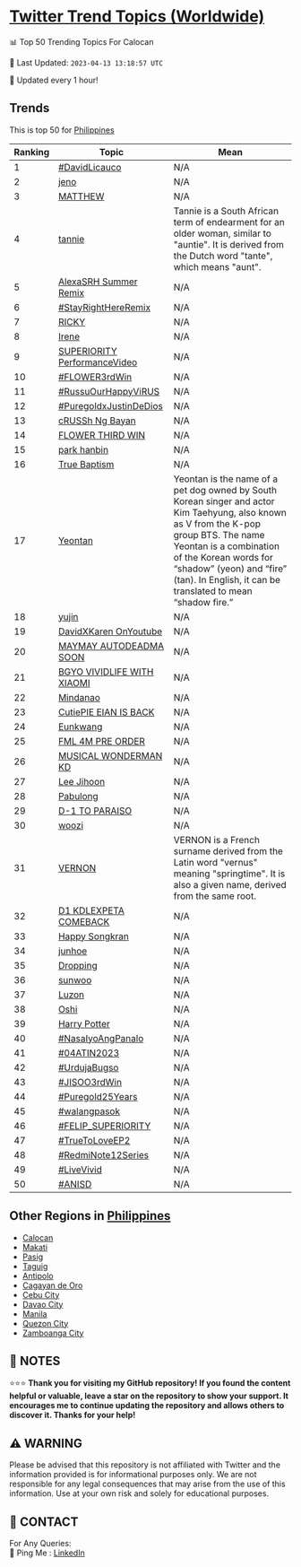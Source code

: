 [Twitter Trend Topics (Worldwide)](https://github.com/ErcinDedeoglu/Twitter-Trend-Topics)
==========


📊 Top 50 Trending Topics For Calocan

📆 Last Updated: `2023-04-13 13:18:57 UTC`

🔧 Updated every 1 hour!


## Trends

This is top 50 for [Philippines](</Philippines>)

| Ranking | Topic | Mean |
| ------- | ------------ | ------------ |
| 1 | [#DavidLicauco](http://twitter.com/search?q=%23DavidLicauco) | N/A |
| 2 | [jeno](http://twitter.com/search?q=jeno) | N/A |
| 3 | [MATTHEW](http://twitter.com/search?q=MATTHEW) | N/A |
| 4 | [tannie](http://twitter.com/search?q=tannie) | Tannie is a South African term of endearment for an older woman, similar to "auntie". It is derived from the Dutch word "tante", which means "aunt". |
| 5 | [AlexaSRH Summer Remix](http://twitter.com/search?q=AlexaSRH+Summer+Remix) | N/A |
| 6 | [#StayRightHereRemix](http://twitter.com/search?q=%23StayRightHereRemix) | N/A |
| 7 | [RICKY](http://twitter.com/search?q=RICKY) | N/A |
| 8 | [Irene](http://twitter.com/search?q=Irene) | N/A |
| 9 | [SUPERIORITY PerformanceVideo](http://twitter.com/search?q=SUPERIORITY+PerformanceVideo) | N/A |
| 10 | [#FLOWER3rdWin](http://twitter.com/search?q=%23FLOWER3rdWin) | N/A |
| 11 | [#RussuOurHappyViRUS](http://twitter.com/search?q=%23RussuOurHappyViRUS) | N/A |
| 12 | [#PuregoldxJustinDeDios](http://twitter.com/search?q=%23PuregoldxJustinDeDios) | N/A |
| 13 | [cRUSSh Ng Bayan](http://twitter.com/search?q=cRUSSh+Ng+Bayan) | N/A |
| 14 | [FLOWER THIRD WIN](http://twitter.com/search?q=FLOWER+THIRD+WIN) | N/A |
| 15 | [park hanbin](http://twitter.com/search?q=park+hanbin) | N/A |
| 16 | [True Baptism](http://twitter.com/search?q=True+Baptism) | N/A |
| 17 | [Yeontan](http://twitter.com/search?q=Yeontan) | Yeontan is the name of a pet dog owned by South Korean singer and actor Kim Taehyung, also known as V from the K-pop group BTS. The name Yeontan is a combination of the Korean words for “shadow” (yeon) and “fire” (tan). In English, it can be translated to mean “shadow fire.” |
| 18 | [yujin](http://twitter.com/search?q=yujin) | N/A |
| 19 | [DavidXKaren OnYoutube](http://twitter.com/search?q=DavidXKaren+OnYoutube) | N/A |
| 20 | [MAYMAY AUTODEADMA SOON](http://twitter.com/search?q=MAYMAY+AUTODEADMA+SOON) | N/A |
| 21 | [BGYO VIVIDLIFE WITH XIAOMI](http://twitter.com/search?q=BGYO+VIVIDLIFE+WITH+XIAOMI) | N/A |
| 22 | [Mindanao](http://twitter.com/search?q=Mindanao) | N/A |
| 23 | [CutiePIE EIAN IS BACK](http://twitter.com/search?q=CutiePIE+EIAN+IS+BACK) | N/A |
| 24 | [Eunkwang](http://twitter.com/search?q=Eunkwang) | N/A |
| 25 | [FML 4M PRE ORDER](http://twitter.com/search?q=FML+4M+PRE+ORDER) | N/A |
| 26 | [MUSICAL WONDERMAN KD](http://twitter.com/search?q=MUSICAL+WONDERMAN+KD) | N/A |
| 27 | [Lee Jihoon](http://twitter.com/search?q=Lee+Jihoon) | N/A |
| 28 | [Pabulong](http://twitter.com/search?q=Pabulong) | N/A |
| 29 | [D-1 TO PARAISO](http://twitter.com/search?q=D-1+TO+PARAISO) | N/A |
| 30 | [woozi](http://twitter.com/search?q=woozi) | N/A |
| 31 | [VERNON](http://twitter.com/search?q=VERNON) | VERNON is a French surname derived from the Latin word "vernus" meaning "springtime". It is also a given name, derived from the same root. |
| 32 | [D1 KDLEXPETA COMEBACK](http://twitter.com/search?q=D1+KDLEXPETA+COMEBACK) | N/A |
| 33 | [Happy Songkran](http://twitter.com/search?q=Happy+Songkran) | N/A |
| 34 | [junhoe](http://twitter.com/search?q=junhoe) | N/A |
| 35 | [Dropping](http://twitter.com/search?q=Dropping) | N/A |
| 36 | [sunwoo](http://twitter.com/search?q=sunwoo) | N/A |
| 37 | [Luzon](http://twitter.com/search?q=Luzon) | N/A |
| 38 | [Oshi](http://twitter.com/search?q=Oshi) | N/A |
| 39 | [Harry Potter](http://twitter.com/search?q=Harry+Potter) | N/A |
| 40 | [#NasaIyoAngPanalo](http://twitter.com/search?q=%23NasaIyoAngPanalo) | N/A |
| 41 | [#04ATIN2023](http://twitter.com/search?q=%2304ATIN2023) | N/A |
| 42 | [#UrdujaBugso](http://twitter.com/search?q=%23UrdujaBugso) | N/A |
| 43 | [#JISOO3rdWin](http://twitter.com/search?q=%23JISOO3rdWin) | N/A |
| 44 | [#Puregold25Years](http://twitter.com/search?q=%23Puregold25Years) | N/A |
| 45 | [#walangpasok](http://twitter.com/search?q=%23walangpasok) | N/A |
| 46 | [#FELIP_SUPERIORITY](http://twitter.com/search?q=%23FELIP_SUPERIORITY) | N/A |
| 47 | [#TrueToLoveEP2](http://twitter.com/search?q=%23TrueToLoveEP2) | N/A |
| 48 | [#RedmiNote12Series](http://twitter.com/search?q=%23RedmiNote12Series) | N/A |
| 49 | [#LiveVivid](http://twitter.com/search?q=%23LiveVivid) | N/A |
| 50 | [#ANISD](http://twitter.com/search?q=%23ANISD) | N/A |



## Other Regions in [Philippines](</Philippines>)

* [Calocan](</Philippines/Calocan.md>)
* [Makati](</Philippines/Makati.md>)
* [Pasig](</Philippines/Pasig.md>)
* [Taguig](</Philippines/Taguig.md>)
* [Antipolo](</Philippines/Antipolo.md>)
* [Cagayan de Oro](</Philippines/Cagayan de Oro.md>)
* [Cebu City](</Philippines/Cebu City.md>)
* [Davao City](</Philippines/Davao City.md>)
* [Manila](</Philippines/Manila.md>)
* [Quezon City](</Philippines/Quezon City.md>)
* [Zamboanga City](</Philippines/Zamboanga City.md>)



## 📝 NOTES

⭐⭐⭐ **Thank you for visiting my GitHub repository! If you found the content helpful or valuable, leave a star on the repository to show your support. It encourages me to continue updating the repository and allows others to discover it. Thanks for your help!**


## ⚠️ WARNING

Please be advised that this repository is not affiliated with Twitter and the information provided is for informational purposes only. We are not responsible for any legal consequences that may arise from the use of this information. Use at your own risk and solely for educational purposes.


## 📨 CONTACT

 For Any Queries:  
            🏓 Ping Me : [LinkedIn](https://www.linkedin.com/in/ercindedeoglu/)
